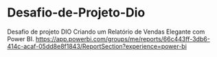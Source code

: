 # Desafio-de-Projeto-Dio
Desafio de projeto DIO  Criando um Relatório de Vendas Elegante com Power BI.
https://app.powerbi.com/groups/me/reports/66c443ff-3db6-414c-acaf-05dd8e8f1843/ReportSection?experience=power-bi
